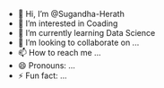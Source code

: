 - 👋 Hi, I’m @Sugandha-Herath
- 👀 I’m interested in Coading
- 🌱 I’m currently learning Data Science
- 💞️ I’m looking to collaborate on ...
- 📫 How to reach me ...
- 😄 Pronouns: ...
- ⚡ Fun fact: ...

<!---
Sugandha-Herath/Sugandha-Herath is a ✨ special ✨ repository because its `README.md` (this file) appears on your GitHub profile.
You can click the Preview link to take a look at your changes.
--->
